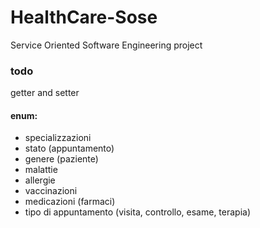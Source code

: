 # HealthCare-Sose
Service Oriented Software Engineering project

### todo

getter and setter

#### enum:

- specializzazioni
- stato (appuntamento)
- genere (paziente)
- malattie
- allergie
- vaccinazioni
- medicazioni (farmaci)
- tipo di appuntamento (visita, controllo, esame, terapia)